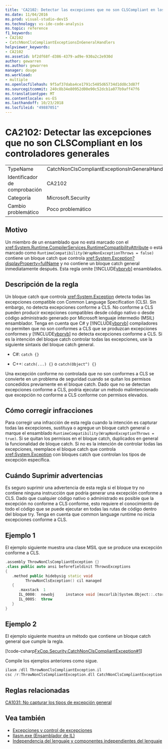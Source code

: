 ```yaml
---
title: 'CA2102: Detectar las excepciones que no son CLSCompliant en los controladores generales'
ms.date: 11/04/2016
ms.prod: visual-studio-dev15
ms.technology: vs-ide-code-analysis
ms.topic: reference
f1_keywords:
- CA2102
- CatchNonClsCompliantExceptionsInGeneralHandlers
helpviewer_keywords:
- CA2102
ms.assetid: bf2df68f-d386-4379-ad9e-930a2c2e930d
author: gewarren
ms.author: gewarren
manager: douge
ms.workload:
- multiple
ms.openlocfilehash: 9f5af37daba4ce1791c5485d65734d1dd8c3d87f
ms.sourcegitcommit: 240c8b34e80952d00e90c52dcb1a077b9aff47f6
ms.translationtype: MT
ms.contentlocale: es-ES
ms.lasthandoff: 10/23/2018
ms.locfileid: "49887051"
---
```

# <a name="ca2102-catch-non-clscompliant-exceptions-in-general-handlers"></a>CA2102: Detectar las excepciones que no son CLSCompliant en los controladores generales

|||
|-|-|
|TypeName|CatchNonClsCompliantExceptionsInGeneralHandlers|
|Identificador de comprobación|CA2102|
|Categoría|Microsoft.Security|
|Cambio problemático|Poco problemático|

## <a name="cause"></a>Motivo

Un miembro de un ensamblado que no está marcado con el <xref:System.Runtime.CompilerServices.RuntimeCompatibilityAttribute> o está marcado como `RuntimeCompatibility(WrapNonExceptionThrows = false)` contiene un bloque catch que controla <xref:System.Exception?displayProperty=fullName> y no contiene un bloque catch general inmediatamente después. Esta regla omite [!INCLUDE[vbprvb](../code-quality/includes/vbprvb_md.md)] ensamblados.

## <a name="rule-description"></a>Descripción de la regla

Un bloque catch que controla <xref:System.Exception> detecta todas las excepciones compatible con Common Language Specification (CLS). Sin embargo, no detecta excepciones conforme a CLS. No conforme a CLS pueden producir excepciones compatibles desde código nativo o desde código administrado generado por Microsoft lenguaje intermedio (MSIL) ensamblador. Tenga en cuenta que C# y [!INCLUDE[vbprvb](../code-quality/includes/vbprvb_md.md)] compiladores no permiten que no son conformes a CLS que se produzcan excepciones conformes y [!INCLUDE[vbprvb](../code-quality/includes/vbprvb_md.md)] no detecta excepciones conforme a CLS. Si es la intención del bloque catch controlar todas las excepciones, use la siguiente sintaxis del bloque catch general.

- C#: `catch {}`

- C++: `catch(...) {}` o `catch(Object^) {}`

Una excepción conforme no controlada que no son conformes a CLS se convierte en un problema de seguridad cuando se quitan los permisos concedidos previamente en el bloque catch. Dado que no se detectan excepciones conforme a CLS, podría ejecutar un método malintencionado que excepción no conforme a CLS conforme con permisos elevados.

## <a name="how-to-fix-violations"></a>Cómo corregir infracciones

Para corregir una infracción de esta regla cuando la intención es capturar todas las excepciones, sustituya o agregue un bloque catch general o marque el ensamblado `RuntimeCompatibility(WrapNonExceptionThrows = true)`. Si se quitan los permisos en el bloque catch, duplicados en general la funcionalidad de bloque catch. Si no es la intención de controlar todas las excepciones, reemplace el bloque catch que controla <xref:System.Exception> con bloques catch que controlan los tipos de excepción específica.

## <a name="when-to-suppress-warnings"></a>Cuándo Suprimir advertencias

Es seguro suprimir una advertencia de esta regla si el bloque try no contiene ninguna instrucción que podría generar una excepción conforme a CLS. Dado que cualquier código nativo o administrado es posible que la excepción no conforme a CLS conforme, esto requiere el conocimiento de todo el código que se puede ejecutar en todas las rutas de código dentro del bloque try. Tenga en cuenta que common language runtime no inicia excepciones conforme a CLS.

## <a name="example-1"></a>Ejemplo 1

El ejemplo siguiente muestra una clase MSIL que se produce una excepción conforme a CLS.

```cpp
.assembly ThrowNonClsCompliantException {}
.class public auto ansi beforefieldinit ThrowsExceptions
{
   .method public hidebysig static void
         ThrowNonClsException() cil managed
   {
      .maxstack  1
      IL_0000:  newobj     instance void [mscorlib]System.Object::.ctor()
      IL_0005:  throw
   }
}
```

## <a name="example-2"></a>Ejemplo 2

El ejemplo siguiente muestra un método que contiene un bloque catch general que cumple la regla.

[!code-csharp[FxCop.Security.CatchNonClsCompliantException#1](../code-quality/codesnippet/CSharp/ca2102-catch-non-clscompliant-exceptions-in-general-handlers_1.cs)]

Compile los ejemplos anteriores como sigue.

```cpp
ilasm /dll ThrowNonClsCompliantException.il
csc /r:ThrowNonClsCompliantException.dll CatchNonClsCompliantException.cs
```

## <a name="related-rules"></a>Reglas relacionadas

[CA1031: No capturar los tipos de excepción general](../code-quality/ca1031-do-not-catch-general-exception-types.md)

## <a name="see-also"></a>Vea también

- [Excepciones y control de excepciones](/dotnet/csharp/programming-guide/exceptions/exceptions-and-exception-handling)
- [Ilasm.exe (Ensamblador de IL)](/dotnet/framework/tools/ilasm-exe-il-assembler)
- [Independencia del lenguaje y componentes independientes del lenguaje](/dotnet/standard/language-independence-and-language-independent-components)